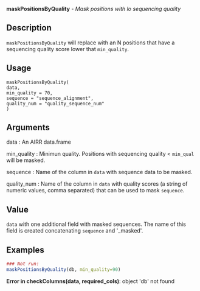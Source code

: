 **maskPositionsByQuality** - *Mask positions with lo sequencing quality*

Description
--------------------

`maskPositionsByQuality` will replace with an N positions that 
have a sequencing quality score lower that `min_quality`.


Usage
--------------------
```
maskPositionsByQuality(
data,
min_quality = 70,
sequence = "sequence_alignment",
quality_num = "quality_sequence_num"
)
```

Arguments
-------------------

data
:   An AIRR data.frame

min_quality
:   Minimun quality. Positions with sequencing quality 
< `min_qual` will be masked.

sequence
:   Name of the column in `data` with sequence data to be
masked.

quality_num
:   Name of the column in `data` with quality scores (a
string of numeric values, comma separated) that can
be used to mask `sequence`.




Value
-------------------

`data` with one additional field with masked sequences. The 
name of this field is created concatenating `sequence` 
and '_masked'.



Examples
-------------------

```R
### Not run:
maskPositionsByQuality(db, min_quality=90)
```

**Error in checkColumns(data, required_cols)**: object 'db' not found






